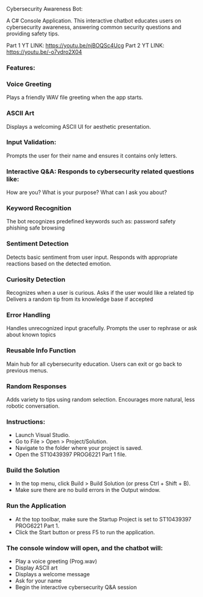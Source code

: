 Cybersecurity Awareness Bot:

A C# Console Application. This interactive chatbot educates users on cybersecurity awareness, answering common security questions and providing safety tips.

Part 1 YT LINK:
https://youtu.be/njBOQSc4Ucg
Part 2 YT LINK:
https://youtu.be/-o7vdro2X04

### Features:
### Voice Greeting
Plays a friendly WAV file greeting when the app starts.

### ASCII Art
Displays a welcoming ASCII UI for aesthetic presentation.

### Input Validation:
Prompts the user for their name and ensures it contains only letters.

### Interactive Q&A: Responds to cybersecurity related questions like:
How are you?
What is your purpose?
What can I ask you about?

### Keyword Recognition
The bot recognizes predefined keywords such as:
password safety
phishing
safe browsing

### Sentiment Detection
Detects basic sentiment from user input.
Responds with appropriate reactions based on the detected emotion.

### Curiosity Detection
Recognizes when a user is curious.
Asks if the user would like a related tip
Delivers a random tip from its knowledge base if accepted

### Error Handling
Handles unrecognized input gracefully.
Prompts the user to rephrase or ask about known topics

### Reusable Info Function
Main hub for all cybersecurity education.
Users can exit or go back to previous menus.

### Random Responses
Adds variety to tips using random selection.
Encourages more natural, less robotic conversation.


### Instructions:
* Launch Visual Studio.
* Go to File > Open > Project/Solution.
* Navigate to the folder where your project is saved.
* Open the ST10439397 PROG6221 Part 1 file.

### Build the Solution
* In the top menu, click Build > Build Solution (or press Ctrl + Shift + B).
* Make sure there are no build errors in the Output window.

### Run the Application
* At the top toolbar, make sure the Startup Project is set to ST10439397 PROG6221 Part 1.
* Click the Start button or press F5 to run the application.

### The console window will open, and the chatbot will:
* Play a voice greeting (Prog.wav)
* Display ASCII art
* Displays a welcome message
* Ask for your name
* Begin the interactive cybersecurity Q&A session
